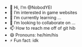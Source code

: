 - 👋 Hi, I’m @NobodYEI
- 👀 I’m interested in game websites
- 🌱 I’m currently learning ...
- 💞️ I’m looking to collaborate on ...
- 📫 How to reach me off of git hib
- 😄 Pronouns: he/him/his
- ⚡ Fun fact: idk

<!---
NobodYEI/NobodYEI is a ✨ special ✨ repository because its `README.md` (this file) appears on your GitHub profile.
You can click the Preview link to take a look at your changes.
--->
